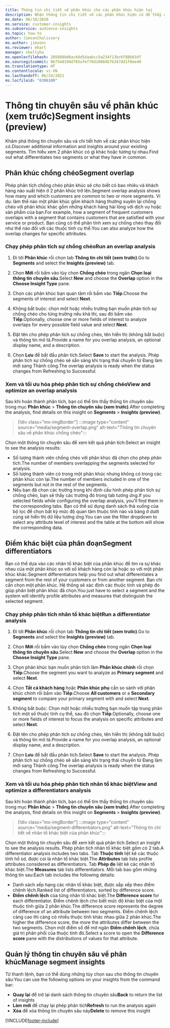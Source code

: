 ```yaml
---
title: Thông tin chi tiết về phân khúc cho các phân khúc hiện tại
description: Nhận thông tin chi tiết về các phân khúc hiện có để thấy điểm khác biệt và điểm chung.
ms.date: 06/10/2020
ms.service: customer-insights
ms.subservice: audience-insights
ms.topic: how-to
author: JimsonChalissery
ms.author: jimsonc
ms.reviewer: mhart
manager: shellyha
ms.openlocfilehash: 2856888d6ac64d5daabcc5a234f13bc6f88bb3df
ms.sourcegitcommit: 0b754d194d765afef70d1008db7b347dd1f0ee40
ms.translationtype: HT
ms.contentlocale: vi-VN
ms.lasthandoff: 06/24/2021
ms.locfileid: "6306100"
---
```

# <a name="segment-insights-preview"></a><span data-ttu-id="daf9e-103">Thông tin chuyên sâu về phân khúc (xem trước)</span><span class="sxs-lookup"><span data-stu-id="daf9e-103">Segment insights (preview)</span></span>

<span data-ttu-id="daf9e-104">Khám phá thông tin chuyên sâu và chi tiết hơn về các phân khúc hiện có.</span><span class="sxs-lookup"><span data-stu-id="daf9e-104">Discover additional information and insights around your existing segments.</span></span> <span data-ttu-id="daf9e-105">Tìm hiểu xem 2 phân khúc có gì khác hoặc tương tự nhau.</span><span class="sxs-lookup"><span data-stu-id="daf9e-105">Find out what differentiates two segments or what they have in common.</span></span>

## <a name="segment-overlap"></a><span data-ttu-id="daf9e-106">Phân khúc chồng chéo</span><span class="sxs-lookup"><span data-stu-id="daf9e-106">Segment overlap</span></span>

<span data-ttu-id="daf9e-107">Phép phân tích chồng chéo phân khúc sẽ cho biết có bao nhiêu và khách hàng nào xuất hiện ở 2 phân khúc trở lên.</span><span class="sxs-lookup"><span data-stu-id="daf9e-107">Segment overlap analysis shows how many and which customers are common to two or more segments.</span></span> <span data-ttu-id="daf9e-108">Ví dụ: làm thế nào một phân khúc gồm khách hàng thường xuyên lại chồng chéo với phân khúc khác gồm những khách hàng hài lòng với dịch vụ hoặc sản phẩm của bạn.</span><span class="sxs-lookup"><span data-stu-id="daf9e-108">For example, how a segment of frequent customers overlaps with a segment that contains customers that are satisfied with your service or product.</span></span>
<span data-ttu-id="daf9e-109">Bạn cũng có thể phân tính xem sự chồng chéo thay đổi như thế nào đối với các thuộc tính cụ thể.</span><span class="sxs-lookup"><span data-stu-id="daf9e-109">You can also analyze how the overlap changes for specific attributes.</span></span>

### <a name="run-an-overlap-analysis"></a><span data-ttu-id="daf9e-110">Chạy phép phân tích sự chồng chéo</span><span class="sxs-lookup"><span data-stu-id="daf9e-110">Run an overlap analysis</span></span>

1. <span data-ttu-id="daf9e-111">Đi tới **Phân khúc** rồi chọn tab **Thông tin chi tiết (xem trước)**.</span><span class="sxs-lookup"><span data-stu-id="daf9e-111">Go to **Segments** and select the **Insights (preview)** tab.</span></span>

1. <span data-ttu-id="daf9e-112">Chọn **Mới** rồi bấm vào tùy chọn **Chồng chéo** trong ngăn **Chọn loại thông tin chuyên sâu**.</span><span class="sxs-lookup"><span data-stu-id="daf9e-112">Select **New** and choose the **Overlap** option in the **Choose Insight Type** pane.</span></span>

1. <span data-ttu-id="daf9e-113">Chọn các phân khúc bạn quan tâm rồi bấm vào **Tiếp**.</span><span class="sxs-lookup"><span data-stu-id="daf9e-113">Choose the segments of interest and select **Next**.</span></span>

1. <span data-ttu-id="daf9e-114">Không bắt buộc: chọn một hoặc nhiều trường bạn muốn phân tích sự chồng chéo cho từng trường nếu khả thi, sau đó bấm vào **Tiếp**.</span><span class="sxs-lookup"><span data-stu-id="daf9e-114">Optionally, choose one or more fields of interest to analyze overlaps for every possible field value and select **Next**.</span></span>

1. <span data-ttu-id="daf9e-115">Đặt tên cho phép phân tích sự chồng chéo, tên hiển thị (không bắt buộc) và thông tin mô tả.</span><span class="sxs-lookup"><span data-stu-id="daf9e-115">Provide a name for you overlap analysis, an optional display name, and a description.</span></span>

1. <span data-ttu-id="daf9e-116">Chọn **Lưu** để bắt đầu phân tích.</span><span class="sxs-lookup"><span data-stu-id="daf9e-116">Select **Save** to start the analysis.</span></span> <span data-ttu-id="daf9e-117">Phép phân tích sự chồng chéo sẽ sẵn sàng khi trạng thái chuyển từ Đang làm mới sang Thành công.</span><span class="sxs-lookup"><span data-stu-id="daf9e-117">The overlap analysis is ready when the status changes from Refreshing to Successful.</span></span>

### <a name="view-and-optimize-an-overlap-analysis"></a><span data-ttu-id="daf9e-118">Xem và tối ưu hóa phép phân tích sự chồng chéo</span><span class="sxs-lookup"><span data-stu-id="daf9e-118">View and optimize an overlap analysis</span></span>

<span data-ttu-id="daf9e-119">Sau khi hoàn thành phân tích, bạn có thể tìm thấy thống tin chuyên sâu trong mục **Phân khúc** > **Thông tin chuyên sâu (xem trước)**.</span><span class="sxs-lookup"><span data-stu-id="daf9e-119">After completing the analysis, find details on this insight on **Segments** > **Insights (preview)**.</span></span>

> [!div class="mx-imgBorder"]
> :::image type="content" source="media/segment-overlap.png" alt-text="Thông tin chuyên sâu về phân khúc chồng chéo":::

<span data-ttu-id="daf9e-121">Chọn một thông tin chuyên sâu để xem kết quả phân tích:</span><span class="sxs-lookup"><span data-stu-id="daf9e-121">Select an insight to see the analysis results:</span></span>

- <span data-ttu-id="daf9e-122">Số lượng thành viên chồng chéo với phân khúc đã chọn cho phép phân tích.</span><span class="sxs-lookup"><span data-stu-id="daf9e-122">The number of members overlapping the segments selected for analysis.</span></span>
- <span data-ttu-id="daf9e-123">Số lượng thành viên có trong một phân khúc nhưng không có trong các phân khúc còn lại.</span><span class="sxs-lookup"><span data-stu-id="daf9e-123">The number of members included in one of the segments but not in the rest of the segments.</span></span>
- <span data-ttu-id="daf9e-124">Nếu bạn đã chọn các trường trong khi định cấu hình phép phân tích sự chồng chéo, bạn sẽ thấy các trường đó trong tab tương ứng.</span><span class="sxs-lookup"><span data-stu-id="daf9e-124">If you selected fields while configuring the overlap analysis, you'll find them in the corresponding tabs.</span></span> <span data-ttu-id="daf9e-125">Bạn có thể sử dụng danh sách thả xuống của bộ lọc để chọn bất kỳ mức độ quan tâm thuộc tính nào và bảng ở dưới cùng sẽ hiển thị dữ liệu tương ứng.</span><span class="sxs-lookup"><span data-stu-id="daf9e-125">You can use the filter dropdown to select any attribute level of interest and the table at the bottom will show the corresponding data.</span></span>

## <a name="segment-differentiators"></a><span data-ttu-id="daf9e-126">Điểm khác biệt của phân đoạn</span><span class="sxs-lookup"><span data-stu-id="daf9e-126">Segment differentiators</span></span>

<span data-ttu-id="daf9e-127">Bạn có thể dựa vào các nhân tố khác biệt của phân khúc để tìm ra sự khác nhau của một phân khúc so với số khách hàng còn lại hoặc so với một phân khúc khác.</span><span class="sxs-lookup"><span data-stu-id="daf9e-127">Segment differentiators help you find out what differentiates a segment from the rest of your customers or from another segment.</span></span> <span data-ttu-id="daf9e-128">Bạn chỉ cần chọn một phân khúc. Hệ thống sẽ xác định các thuộc tính và phép đo giúp phân biệt phân khúc đã chọn.</span><span class="sxs-lookup"><span data-stu-id="daf9e-128">You just have to select a segment and the system will identify profile attributes and measures that distinguish the selected segment.</span></span>

### <a name="run-a-differentiator-analysis"></a><span data-ttu-id="daf9e-129">Chạy phép phân tích nhân tố khác biệt</span><span class="sxs-lookup"><span data-stu-id="daf9e-129">Run a differentiator analysis</span></span>

1. <span data-ttu-id="daf9e-130">Đi tới **Phân khúc** rồi chọn tab **Thông tin chi tiết (xem trước)**.</span><span class="sxs-lookup"><span data-stu-id="daf9e-130">Go to **Segments** and select the **Insights (preview)** tab.</span></span>

1. <span data-ttu-id="daf9e-131">Chọn **Mới** rồi bấm vào tùy chọn **Chồng chéo** trong ngăn **Chọn loại thông tin chuyên sâu**.</span><span class="sxs-lookup"><span data-stu-id="daf9e-131">Select **New** and choose the **Overlap** option in the **Choose Insight Type** pane.</span></span>

1. <span data-ttu-id="daf9e-132">Chọn phân khúc bạn muốn phân tích làm **Phân khúc chính** rồi chọn **Tiếp**.</span><span class="sxs-lookup"><span data-stu-id="daf9e-132">Choose the segment you want to analyze as **Primary segment** and select **Next**.</span></span>

1. <span data-ttu-id="daf9e-133">Chọn **Tất cả khách hàng** hoặc **Phân khúc phụ** cần so sánh với phân khúc chính rồi bấm vào **Tiếp**.</span><span class="sxs-lookup"><span data-stu-id="daf9e-133">Choose **All customers** or a **Secondary segment** to compare your primary segment with and select **Next**.</span></span>

1. <span data-ttu-id="daf9e-134">Không bắt buộc: Chọn một hoặc nhiều trường bạn muốn tập trung phân tích một số thuộc tính cụ thể, sau đó chọn **Tiếp**.</span><span class="sxs-lookup"><span data-stu-id="daf9e-134">Optionally, choose one or more fields of interest to focus the analysis on specific attributes and select **Next**.</span></span>

1. <span data-ttu-id="daf9e-135">Đặt tên cho phép phân tích sự chồng chéo, tên hiển thị (không bắt buộc) và thông tin mô tả.</span><span class="sxs-lookup"><span data-stu-id="daf9e-135">Provide a name for you overlap analysis, an optional display name, and a description.</span></span>

1. <span data-ttu-id="daf9e-136">Chọn **Lưu** để bắt đầu phân tích.</span><span class="sxs-lookup"><span data-stu-id="daf9e-136">Select **Save** to start the analysis.</span></span> <span data-ttu-id="daf9e-137">Phép phân tích sự chồng chéo sẽ sẵn sàng khi trạng thái chuyển từ Đang làm mới sang Thành công.</span><span class="sxs-lookup"><span data-stu-id="daf9e-137">The overlap analysis is ready when the status changes from Refreshing to Successful.</span></span>

### <a name="view-and-optimize-a-differentiators-analysis"></a><span data-ttu-id="daf9e-138">Xem và tối ưu hóa phép phân tích nhân tố khác biệt</span><span class="sxs-lookup"><span data-stu-id="daf9e-138">View and optimize a differentiators analysis</span></span>

<span data-ttu-id="daf9e-139">Sau khi hoàn thành phân tích, bạn có thể tìm thấy thống tin chuyên sâu trong mục **Phân khúc** > **Thông tin chuyên sâu (xem trước)**.</span><span class="sxs-lookup"><span data-stu-id="daf9e-139">After completing the analysis, find details on this insight on **Segments** > **Insights (preview)**.</span></span>

> [!div class="mx-imgBorder"]
> :::image type="content" source="media/segment-differentiators.png" alt-text="Thông tin chi tiết về nhân tố khác biệt của phân khúc":::

<span data-ttu-id="daf9e-141">Chọn một thông tin chuyên sâu để xem kết quả phân tích.</span><span class="sxs-lookup"><span data-stu-id="daf9e-141">Select an insight to see the analysis results.</span></span> <span data-ttu-id="daf9e-142">Phép phân tích nhân tố khác biệt gồm có 2 tab.</span><span class="sxs-lookup"><span data-stu-id="daf9e-142">A differentiator analysis includes two tabs.</span></span> <span data-ttu-id="daf9e-143">Tab **Thuộc tính** liệt kê các thuộc tính hồ sơ, được coi là nhân tố khác biệt.</span><span class="sxs-lookup"><span data-stu-id="daf9e-143">The **Attributes** tab lists profile attributes considered as differentiators.</span></span> <span data-ttu-id="daf9e-144">Tab **Phép đo** liệt kê các nhân tố khác biệt.</span><span class="sxs-lookup"><span data-stu-id="daf9e-144">The **Measures** tab lists differentiators.</span></span> <span data-ttu-id="daf9e-145">Mỗi tab bao gồm những thông tin sau:</span><span class="sxs-lookup"><span data-stu-id="daf9e-145">Each tab includes the following details:</span></span>

- <span data-ttu-id="daf9e-146">Danh sách xếp hạng các nhân tố khác biệt, được sắp xếp theo điểm chênh lệch.</span><span class="sxs-lookup"><span data-stu-id="daf9e-146">Ranked list of differentiators, sorted by difference score.</span></span>
- <span data-ttu-id="daf9e-147">**Điểm chênh lệch** của từng nhân tố khác biệt.</span><span class="sxs-lookup"><span data-stu-id="daf9e-147">The **Difference score** for each differentiator.</span></span> <span data-ttu-id="daf9e-148">Điểm chênh lệch cho biết mức độ khác biệt của một thuộc tính giữa 2 phân khúc.</span><span class="sxs-lookup"><span data-stu-id="daf9e-148">The difference score represents the degree of difference of an attribute between two segments.</span></span> <span data-ttu-id="daf9e-149">Điểm chênh lệch càng cao thì càng có nhiều thuộc tính khác nhau giữa 2 phân khúc.</span><span class="sxs-lookup"><span data-stu-id="daf9e-149">The higher the difference score, the more the attributes differ between the two segments.</span></span> <span data-ttu-id="daf9e-150">Chọn một điểm số để mở ngăn **Điểm chênh lệch**, chứa giá trị phân phối của thuộc tính đó.</span><span class="sxs-lookup"><span data-stu-id="daf9e-150">Select a score to open the **Difference score** pane with the distributions of values for that attribute.</span></span>

## <a name="manage-segment-insights"></a><span data-ttu-id="daf9e-151">Quản lý thông tin chuyên sâu về phân khúc</span><span class="sxs-lookup"><span data-stu-id="daf9e-151">Manage segment insights</span></span>

<span data-ttu-id="daf9e-152">Từ thanh lệnh, bạn có thể dùng những tùy chọn sau cho thông tin chuyên sâu:</span><span class="sxs-lookup"><span data-stu-id="daf9e-152">You can use the following options on your insights from the command bar:</span></span>

- <span data-ttu-id="daf9e-153">**Quay lại** để trở lại danh sách thông tin chuyên sâu</span><span class="sxs-lookup"><span data-stu-id="daf9e-153">**Back** to return the list of insights</span></span>
- <span data-ttu-id="daf9e-154">**Làm mới** để chạy lại phép phân tích</span><span class="sxs-lookup"><span data-stu-id="daf9e-154">**Refresh** to run the analysis again</span></span>
- <span data-ttu-id="daf9e-155">**Xóa** để xóa thông tin chuyên sâu này</span><span class="sxs-lookup"><span data-stu-id="daf9e-155">**Delete** to remove this insight</span></span>


[!INCLUDE[footer-include](../includes/footer-banner.md)]